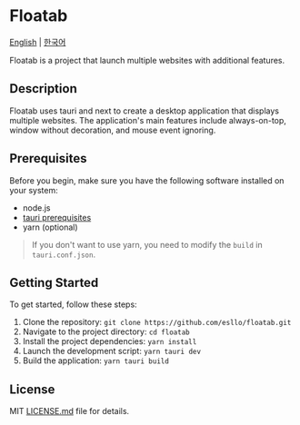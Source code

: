 # Floatab

[English](README.md) | [한국어](README.ko.md)

Floatab is a project that launch multiple websites with additional features.

## Description

Floatab uses tauri and next to create a desktop application that displays multiple websites. The application's main features include always-on-top, window without decoration, and mouse event ignoring.

## Prerequisites

Before you begin, make sure you have the following software installed on your system:

- node.js
- [tauri prerequisites](https://tauri.app/v1/guides/getting-started/prerequisites/)
- yarn (optional)

> If you don't want to use yarn, you need to modify the `build` in `tauri.conf.json`.

## Getting Started

To get started, follow these steps:

1. Clone the repository: `git clone https://github.com/esllo/floatab.git`
2. Navigate to the project directory: `cd floatab`
3. Install the project dependencies: `yarn install`
4. Launch the development script: `yarn tauri dev`
5. Build the application: `yarn tauri build`

## License

MIT [LICENSE.md](LICENSE.md) file for details.


